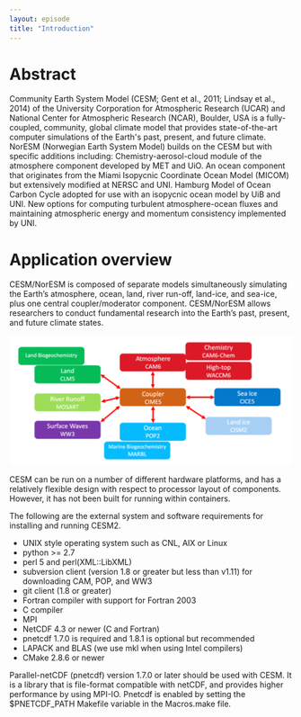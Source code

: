 ```yaml
---
layout: episode
title: "Introduction"
---
```


# Abstract      

Community Earth System Model (CESM; Gent et al., 2011; Lindsay et al., 2014) of the University Corporation for Atmospheric Research (UCAR) and National Center for Atmospheric Research (NCAR), Boulder, USA is a fully-coupled, community, global climate model that provides state-of-the-art computer simulations of the Earth's past, present, and future climate. 
NorESM (Norwegian Earth System Model) builds on the CESM but with specific additions including: 
 Chemistry-aerosol-cloud module of the atmosphere component developed by MET and UiO. 
 An ocean component that originates from the Miami Isopycnic Coordinate Ocean Model (MICOM) but extensively modified at NERSC and UNI. 
 Hamburg Model of Ocean Carbon Cycle adopted for use with an isopycnic ocean model by UiB and UNI. 
 New options for computing turbulent atmosphere-ocean fluxes and maintaining atmospheric energy and momentum consistency implemented by UNI.                                                                                         
                                                                                                          	 
# Application overview                                                                                         
CESM/NorESM is composed of separate models simultaneously simulating the Earth’s atmosphere, ocean, land, river run-off, land-ice, and sea-ice, plus one central coupler/moderator component. CESM/NorESM allows researchers to conduct fundamental research into the Earth’s past, present, and future climate states.

![CESM model components](../images/cesm.png)

CESM can be run on a number of different hardware platforms, and has a relatively flexible design with respect to processor layout of components. However, it has not been built for running within containers.

The following are the external system and software requirements for installing and running CESM2.

- UNIX style operating system such as CNL, AIX or Linux
- python >= 2.7
- perl 5 and perl(XML::LibXML)
- subversion client (version 1.8 or greater but less than v1.11) for downloading CAM, POP, and WW3
- git client (1.8 or greater)
- Fortran compiler with support for Fortran 2003
- C compiler
- MPI
- NetCDF 4.3 or newer (C and Fortran)
- pnetcdf 1.7.0 is required and 1.8.1 is optional but recommended
- LAPACK and BLAS (we use mkl when using Intel compilers)
- CMake 2.8.6 or newer

Parallel-netCDF (pnetcdf) version 1.7.0 or later should be used with CESM. It is a library that is file-format compatible with netCDF, and provides higher performance by using MPI-IO. Pnetcdf is enabled by setting the $PNETCDF_PATH Makefile variable in the Macros.make file.

